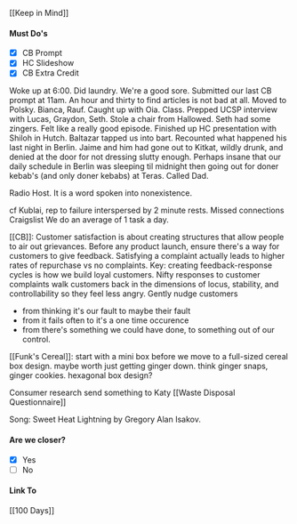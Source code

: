[[Keep in Mind]]
#### Must Do's
- [x] CB Prompt
- [x] HC Slideshow
- [x] CB Extra Credit

Woke up at 6:00. Did laundry. We're a good sore. Submitted our last CB prompt at 11am. An hour and thirty to find articles is not bad at all. Moved to Polsky. Bianca, Rauf. Caught up with Oia. Class. Prepped UCSP interview with Lucas, Graydon, Seth. Stole a chair from Hallowed. Seth had some zingers. Felt like a really good episode. Finished up HC presentation with Shiloh in Hutch. Baltazar tapped us into bart. Recounted what happened his last night in Berlin. Jaime and him had gone out to Kitkat, wildly drunk, and denied at the door for not dressing slutty enough. Perhaps insane that our daily schedule in Berlin was sleeping til midnight then going out for doner kebab's (and only doner kebabs) at Teras. Called Dad.

Radio Host. It is a word spoken into nonexistence.

cf Kublai, rep to failure interspersed by 2 minute rests.
Missed connections Craigslist
We do an average of 1 task a day.

[[CB]]: Customer satisfaction is about creating structures that allow people to air out grievances. 
Before any product launch, ensure there's a way for customers to give feedback. 
Satisfying a complaint actually leads to higher rates of repurchase vs no complaints.
Key: creating feedback-response cycles is how we build loyal customers. 
Nifty responses to customer complaints walk customers back in the dimensions of locus, stability, and controllability so they feel less angry. 
Gently nudge customers 
- from thinking it's our fault to maybe their fault
- from it fails often to it's a one time occurence
- from there's something we could have done, to something out of our control.

[[Funk's Cereal]]: start with a mini box before we move to a full-sized cereal box design. maybe worth just getting ginger down. think ginger snaps, ginger cookies. hexagonal box design?


Consumer research send something to Katy
[[Waste Disposal Questionnaire]]

Song: Sweet Heat Lightning by Gregory Alan Isakov.
#### Are we closer?
- [x] Yes
- [ ] No
#### Link To
[[100 Days]]